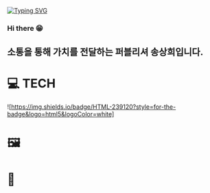 [![Typing SVG](https://readme-typing-svg.demolab.com?font=Montserrat&weight=600&size=36&pause=1000&color=F7D01D&center=%EA%B1%B0%EC%A7%93&vCenter=%EA%B1%B0%EC%A7%93&repeat=%EC%A7%84%EC%8B%A4&random=%EA%B1%B0%EC%A7%93&width=435&height=60&lines=Welcome+My+Github%E2%9C%A8)](https://git.io/typing-svg)


### Hi there 😁
## 소통을 통해 가치를 전달하는 퍼블리셔 송상희입니다.


# 💻 TECH
![https://img.shields.io/badge/HTML-239120?style=for-the-badge&logo=html5&logoColor=white]
# 🖼️
# 📖






<!--
**sangheende/sangheende** is a ✨ _special_ ✨ repository because its `README.md` (this file) appears on your GitHub profile.

Here are some ideas to get you started:

- 🔭 I’m currently working on ...
- 🌱 I’m currently learning ...
- 👯 I’m looking to collaborate on ...
- 🤔 I’m looking for help with ...
- 💬 Ask me about ...
- 📫 How to reach me: ...
- 😄 Pronouns: ...
- ⚡ Fun fact: ...
-->
